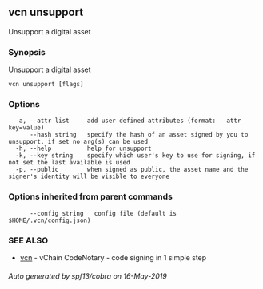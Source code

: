 ## vcn unsupport

Unsupport a digital asset

### Synopsis

Unsupport a digital asset

```
vcn unsupport [flags]
```

### Options

```
  -a, --attr list     add user defined attributes (format: --attr key=value)
      --hash string   specify the hash of an asset signed by you to unsupport, if set no arg(s) can be used
  -h, --help          help for unsupport
  -k, --key string    specify which user's key to use for signing, if not set the last available is used
  -p, --public        when signed as public, the asset name and the signer's identity will be visible to everyone
```

### Options inherited from parent commands

```
      --config string   config file (default is $HOME/.vcn/config.json)
```

### SEE ALSO

* [vcn](vcn.md)	 - vChain CodeNotary - code signing in 1 simple step

###### Auto generated by spf13/cobra on 16-May-2019
